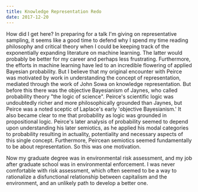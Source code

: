 ```yaml
---
title: Knowledge Representation Redo
date: 2017-12-20
---
```


How did I get here?  In preparing for a talk I'm giving on representative sampling, it seems like a good time to defend why I spend my time reading philosophy and critical theory when I could be keeping track of the exponentially expanding literature on machine learning.  The latter would probably be better for my career and perhaps less frustrating.  Furthermore, the efforts in machine learning have led to an incredible flowering of applied Bayesian probability.  But I believe that my original encounter with Peirce was motivated by work in understanding the concept of representation, mediated through the work of John Sowa on knowledge representation.  But before this there was the objective Bayesianism of Jaynes, who called probability theory "the logic of science".  Peirce's scientific logic was undoubtedly richer and more philosophically grounded than Jaynes, but Peirce was a noted sceptic of Laplace's early 'objective Bayesianism.'  It also became clear to me that probability as logic was grounded in propositional logic.  Peirce's later analysis of probability seemed to depend upon understanding his later semiotics, as he applied his modal categories to probability resulting in actuality, potentiality and necessary aspects of this single concept.  Furthermore, Peircean semiotics seemed fundamentally to be about representation.  So this was one motivation.

Now my graduate degree was in environmental risk assessment, and my job after graduate school was in environmental enforcement.  I was never comfortable with risk assessment, which often seemed to be a way to rationalize a disfunctional relationship between capitalism and the environment, and an unlikely path to develop a better one.   
